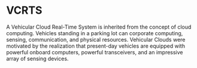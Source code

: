 # VCRTS
A Vehicular Cloud Real-Time System is inherited from the concept of cloud computing. Vehicles standing in a parking lot can corporate computing, sensing, communication, and physical resources. Vehicular Clouds were motivated by the realization that present-day vehicles are equipped with powerful onboard computers, powerful transceivers, and an impressive array of sensing devices. 
